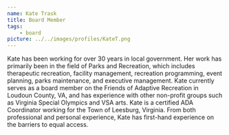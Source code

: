 ```yaml
---
name: Kate Trask
title: Board Member
tags:
    - board
picture: ../../images/profiles/KateT.png
---
```

Kate has been working for over 30 years in local government. Her work has primarily been in the field of Parks and Recreation, which includes therapeutic recreation, facility management, recreation programming, event planning, parks maintenance, and executive management. Kate currently serves as a board member on the Friends of Adaptive Recreation in Loudoun County, VA, and has experience with other non-profit groups such as Virginia Special Olympics and VSA arts. Kate is a certified ADA Coordinator working for the Town of Leesburg, Virginia. From both professional and personal experience, Kate has first-hand experience on the barriers to equal access.
